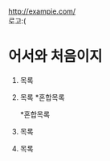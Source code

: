 # 
<http://exampie.com/>  
로고:(
# 어서와 처음이지  

1. 목록
2. 목록
   *혼합목록

   *혼합목록

3. 목록
4. 목록













